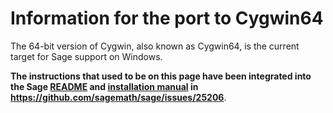 # Information for the port to Cygwin64

The 64-bit version of Cygwin, also known as Cygwin64, is the current target for Sage support on Windows.

**The instructions that used to be on this page have been integrated into the Sage [README](https://github.com/sagemath/sage/blob/develop/README.md#windows-preparing-the-platform) and [installation manual](https://doc.sagemath.org/html/en/installation/source.html) in https://github.com/sagemath/sage/issues/25206**.
